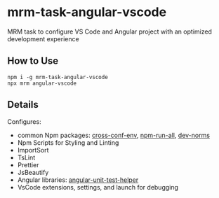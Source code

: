 # mrm-task-angular-vscode
MRM task to configure VS Code and Angular project with an optimized development experience

## How to Use
```
npm i -g mrm-task-angular-vscode
npx mrm angular-vscode
```

## Details
Configures:
- common Npm packages: [cross-conf-env](https://www.npmjs.com/package/cross-conf-env), [npm-run-all](npm-run-all
), [dev-norms](https://www.npmjs.com/package/dev-norms)
- Npm Scripts for Styling and Linting
- ImportSort
- TsLint
- Prettier
- JsBeautify
- Angular libraries: [angular-unit-test-helper](https://www.npmjs.com/package/angular-unit-test-helper)
- VsCode extensions, settings, and launch for debugging
